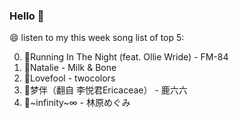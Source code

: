 ### Hello 👋

😄 listen to my this week song list of top 5:

0. 🌈Running In The Night (feat. Ollie Wride) - FM-84
1. 🌈Natalie - Milk & Bone
2. 🌈Lovefool - twocolors
3. 🌈梦伴（翻自 李悦君Ericaceae）  - 鹿六六
4. 🌈~infinity~∞ - 林原めぐみ


